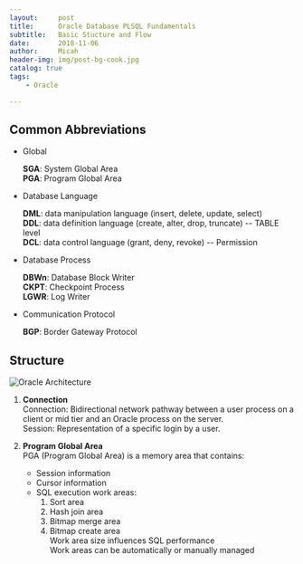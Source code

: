 ```yaml
---
layout:     post
title:      Oracle Database PLSQL Fundamentals
subtitle:   Basic Stucture and Flow 
date:       2018-11-06
author:     Micah
header-img: img/post-bg-cook.jpg
catalog: true
tags:
    - Oracle

---
```


## Common Abbreviations

- Global
	
	**SGA**: System Global Area      
	**PGA**: Program Global Area      

- Database Language
	
	**DML**: data manipulation language (insert, delete, update, select)       
	**DDL**: data definition language (create, alter, drop, truncate) -- TABLE level     
	**DCL**: data control language (grant, deny, revoke) -- Permission    

- Database Process

	**DBWn**: Database Block Writer    
	**CKPT**: Checkpoint Process     
    **LGWR**: Log Writer    

- Communication Protocol     

	**BGP**: Border Gateway Protocol     

## Structure


![Oracle Architecture](https://www.siue.edu/~dbock/cmis565/module1-architecture_files/image004.jpg)


1. **Connection**    
Connection: Bidirectional network pathway between a user process on a client or mid tier 
and an Oracle process on the server.    
Session: Representation of a specific login by a user.     

2. **Program Global Area**       
PGA (Program Global Area) is a memory area that contains:    
    - Session information    
    - Cursor information    
    - SQL execution work areas:        
        1. Sort area    
        2. Hash join area    
        3. Bitmap merge area    
        4. Bitmap create area    
Work area size influences SQL performance    
Work areas can be automatically or manually managed    





















